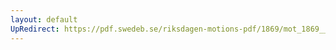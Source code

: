 ```yaml
---
layout: default
UpRedirect: https://pdf.swedeb.se/riksdagen-motions-pdf/1869/mot_1869__ak__00224/mot_1869__ak__00224_001.pdf
---
```

